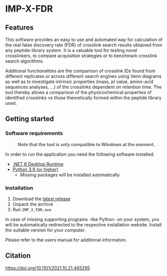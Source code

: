# IMP-X-FDR

## Features

This software provides an easy to use and automated way for calculation of the real false discovery rate (FDR) of crosslink search results obtained from any peptide-library system. It is a valuable tool for testing novel crosslinkers, to compare acquisition strategies or to benchmark crosslink search algorithms.

Additional functionalities are the comparison of crosslink IDs found from different replicates or across different search engines using Venn diagrams as well as to investigate intrinsic properties (mass, pI value, amino-acid sequences analyses, ...) of the crosslinks dependent on retention time. The tool thereby allows a comparison of the physicochemical properties of identified crosslinks vs those theoretically formed within the peptide library used.

## Getting started

### Software requirements
> **Note that the tool is only compatible to Windows at the moment.**

In order to run the application you need the following software installed:
- [.NET 6 Desktop Runtime](https://dotnet.microsoft.com/en-us/download/dotnet/thank-you/runtime-desktop-6.0.3-windows-x64-installer)
- [Python 3.9 (or higher)](https://www.python.org/downloads/)
  - Missing packages will be installed automatically

### Installation

1. Download the [latest release](https://github.com/fstanek/imp-x-fdr/releases/latest)
2. Unpack the archive
3. Run `IMP_X_FDR.exe`

In case of missing supporting programs -like Python- on your system, you will be automatically redirected to the respective installation website. Install the suitable version for your computer.
 
Please refer to the users manual for additional information.

## Citation
https://doi.org/10.1101/2021.10.21.465295
